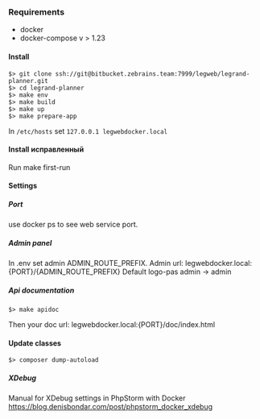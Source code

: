 ### Requirements

-   docker
-   docker-compose v > 1.23

#### Install

```shell script
$> git clone ssh://git@bitbucket.zebrains.team:7999/legweb/legrand-planner.git
$> cd legrand-planner
$> make env
$> make build
$> make up
$> make prepare-app
```

In `/etc/hosts` set `127.0.0.1 legwebdocker.local`
#### Install исправленный
Run make first-run
#### Settings

##### Port

use docker ps to see web service port.

##### Admin panel

In .env set admin ADMIN_ROUTE_PREFIX.
Admin url: legwebdocker.local:{PORT}/{ADMIN_ROUTE_PREFIX}
Default logo-pas admin -> admin

##### Api documentation

```shell script
$> make apidoc
```

Then your doc url: legwebdocker.local:{PORT}/doc/index.html

#### Update classes

```shell script
$> composer dump-autoload
```

##### XDebug
Manual for XDebug settings in PhpStorm with Docker https://blog.denisbondar.com/post/phpstorm_docker_xdebug
